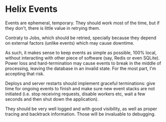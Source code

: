 # Helix Events

Events are ephemeral, temporary. They should work most of the time, but if they don't, there is little value in retrying them.

Contraty to Jobs, which should be retried, specially because they depend on external factors (unlike events) which may cause downtime.

As such, it makes sense to keep events as simple as possible, 100% local, without interacting with other piece of software (say, Redis or
even SQLite). Power loss and hard-termination may cause events to break in the middle of processing, leaving the database in an invalid
state. For the most part, I'm accepting that risk.

Deploys and server restarts should implement graceful terminations: give time for ongoing events to finish and make sure new event stacks
are not initiated (i.e. stop receiving requests, disable workers etc, wait a few seconds and then shut down the application).

They should be very well logged and with good visibility, as well as proper tracing and backtrack information. Those will be invaluable to
debugging.